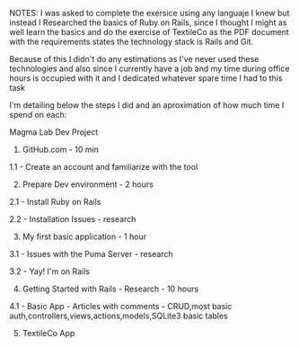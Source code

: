 NOTES: I was asked to complete the exersice using any languaje I knew but instead I Researched the basics of Ruby on Rails, since I thought I might as well learn the basics and do the exercise of TextileCo as the PDF document with the requirements states the technology stack is Rails and Git.

Because of this I didn't do any estimations as I've never used these technologies and also since I currently have a job and my time during office hours is occupied with it and I dedicated whatever spare time I had to this task

I'm detailing below the steps I did and an aproximation of how much time I spend on each:

Magma Lab Dev Project

1) GitHub.com - 10 min

  1.1 - Create an account and familiarize with the tool
  
2) Prepare Dev environment - 2 hours

  2.1 - Install Ruby on Rails
  
  2.2 - Installation Issues - research
  
3) My first basic application - 1 hour

  3.1 - Issues with the Puma Server - research
  
  3.2 - Yay! I'm on Rails
  
4) Getting Started with Rails - Research -  10 hours

  4.1 - Basic App - Articles with comments - CRUD,most basic auth,controllers,views,actions,models,SQLite3 basic tables
  
5) TextileCo App
